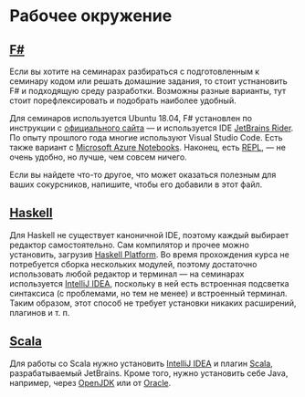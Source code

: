 # Рабочее окружение

## [F#](https://fsharp.org/)

Если вы хотите на семинарах разбираться с подготовленным к семинару кодом или решать домашние задания, то стоит устнановить F# и подходящую среду разработки. Возможны разные варианты, тут стоит порефлексировать и подобрать наиболее удобный.

Для семинаров используется Ubuntu 18.04, F# установлен по инструкции с [официального сайта](https://fsharp.org/use/linux/) — и используется IDE [JetBrains Rider](https://www.jetbrains.com/rider/). По опыту прошлого года многие используют Visual Studio Code. Есть также вариант с [Microsoft Azure Notebooks](https://notebooks.azure.com/). Наконец, есть [REPL](https://repl.it/languages/fsharp/), — не очень удобно, но лучше, чем совсем ничего.

Если вы найдете что-то другое, что может оказаться полезным для ваших сокурсников, напишите, чтобы его добавили в этот файл.

## [Haskell](https://www.haskell.org/)

Для Haskell не существует каноничной IDE, поэтому каждый выбирает редактор самостоятельно. Сам компилятор и прочее можно установить, загрузив [Haskell Platform](https://www.haskell.org/platform/). Во время прохождения курса не потребуется сборка нескольких модулей, поэтому достаточно использовать любой редактор и терминал — на семинарах используется [IntelliJ IDEA](https://www.jetbrains.com/idea/), поскольку в ней есть встроенная подсветка синтаксиса (с проблемами, но тем не менее) и встроенный терминал. Таким образом, этот способ не требует установки никаких расширений, плагинов и т. п.

## [Scala](https://www.scala-lang.org/)

Для работы со Scala нужно установить [IntelliJ IDEA](https://www.jetbrains.com/idea/) и плагин [Scala](https://plugins.jetbrains.com/plugin/1347-scala), разрабатываемый JetBrains. Кроме того, нужно установить себе Java, например, через [OpenJDK](https://openjdk.java.net/) или от [Oracle](https://www.oracle.com/java/).
